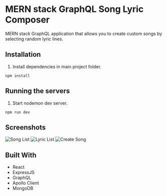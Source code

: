 # MERN stack GraphQL Song Lyric Composer

MERN stack GraphQL application that allows you to create custom songs by selecting random lyric lines.

## Installation

1. Install dependencies in main project folder.

```
npm install
```

## Running the servers

1. Start nodemon dev server.

```
npm run dev
```

## Screenshots

![Song List](https://i.imgur.com/L54mWAO.png "Song List")
![Lyric List](https://i.imgur.com/uNimlwR.png "Lyric List")
![Create Song](https://i.imgur.com/NcxhgLR.png "Create Song")

## Built With

- React
- ExpressJS
- GraphQL
- Apollo Client
- MongoDB
